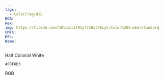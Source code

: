 ```yaml
---
tags:
  - Color/Tag/NTC
RGB:
Hex:
img: https://filedn.com/l0hpzxl1f01yT7GHxtF8cyk/Color%20Snake/standard_csv_to_svg/FDF6D3.svg
CMYK:
HSL:
Name:
---
```

Half Colonial White
```palette
#FDF6D3
```
RGB
